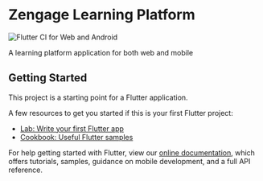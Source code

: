 # Zengage Learning Platform 
![Flutter CI for Web and Android](https://github.com/fanonxr/Zengage/workflows/Flutter%20CI%20for%20Web%20and%20Android/badge.svg)

A learning platform application for both web and mobile

## Getting Started

This project is a starting point for a Flutter application.

A few resources to get you started if this is your first Flutter project:

- [Lab: Write your first Flutter app](https://flutter.dev/docs/get-started/codelab)
- [Cookbook: Useful Flutter samples](https://flutter.dev/docs/cookbook)

For help getting started with Flutter, view our
[online documentation](https://flutter.dev/docs), which offers tutorials,
samples, guidance on mobile development, and a full API reference.
